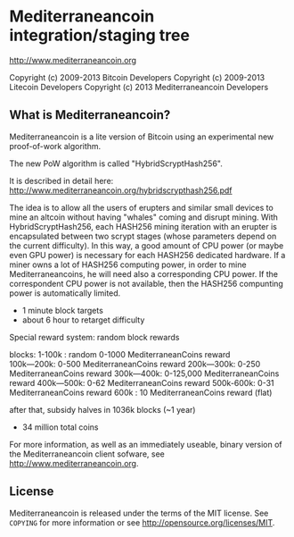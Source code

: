Mediterraneancoin integration/staging tree
================================

http://www.mediterraneancoin.org

Copyright (c) 2009-2013 Bitcoin Developers
Copyright (c) 2009-2013 Litecoin Developers
Copyright (c) 2013 Mediterraneancoin Developers

What is Mediterraneancoin?
----------------

Mediterraneancoin is a lite version of Bitcoin using an experimental new proof-of-work algorithm.

The new PoW algorithm is called "HybridScryptHash256".

It is described in detail here: http://www.mediterraneancoin.org/hybridscrypthash256.pdf

The idea is to allow all the users of erupters and similar small devices to mine an altcoin without having "whales" coming and disrupt mining.
With HybridScryptHash256, each HASH256 mining iteration with an erupter is encapsulated between two scrypt stages (whose parameters depend on the current difficulty).
In this way, a good amount of CPU power (or maybe even GPU power) is necessary for each HASH256 dedicated hardware.
If a miner owns a lot of HASH256 computing power, in order to mine Mediterraneancoins, he will need also a corresponding CPU power.
If the correspondent CPU power is not available, then the HASH256 compunting power is automatically limited.



 - 1 minute block targets
 - about 6 hour to retarget difficulty

Special reward system: random block rewards

blocks:
1-100k   : random 0-1000 MediterraneanCoins reward<br/>
100k—200k: 0-500 MediterraneanCoins reward
200k—300k: 0-250 MediterraneanCoins reward
300k—400k: 0-125,000 MediterraneanCoins reward
400k—500k: 0-62 MediterraneanCoins reward
500k-600k: 0-31 MediterraneanCoins reward
600k : 10 MediterraneanCoins reward (flat)

after that, subsidy halves in 1036k blocks (~1 year)

 - 34 million total coins
 

For more information, as well as an immediately useable, binary version of
the Mediterraneancoin client sofware, see http://www.mediterraneancoin.org.

License
-------

Mediterraneancoin is released under the terms of the MIT license. See `COPYING` for more
information or see http://opensource.org/licenses/MIT.



